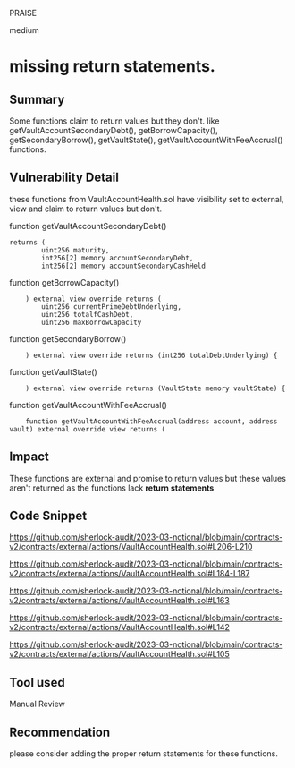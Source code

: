 PRAISE

medium

# missing return statements.

## Summary
Some functions claim to return values but they don't.
like getVaultAccountSecondaryDebt(), getBorrowCapacity(), getSecondaryBorrow(), getVaultState(), getVaultAccountWithFeeAccrual() functions.
## Vulnerability Detail
these functions from VaultAccountHealth.sol have visibility set to external, view and claim to return values but don't.

function getVaultAccountSecondaryDebt()
```solidity
returns (
        uint256 maturity,
        int256[2] memory accountSecondaryDebt,
        int256[2] memory accountSecondaryCashHeld
```
function getBorrowCapacity()
```solidity
    ) external view override returns (
        uint256 currentPrimeDebtUnderlying,
        uint256 totalfCashDebt,
        uint256 maxBorrowCapacity
```
function getSecondaryBorrow()
```solidity
    ) external view override returns (int256 totalDebtUnderlying) {
```
function getVaultState()
```solidity
    ) external view override returns (VaultState memory vaultState) {
```

function getVaultAccountWithFeeAccrual()
```solidity
    function getVaultAccountWithFeeAccrual(address account, address vault) external override view returns (
```
## Impact
These functions are external and promise to return values but these values aren't returned as the functions lack **return statements**
## Code Snippet
https://github.com/sherlock-audit/2023-03-notional/blob/main/contracts-v2/contracts/external/actions/VaultAccountHealth.sol#L206-L210

https://github.com/sherlock-audit/2023-03-notional/blob/main/contracts-v2/contracts/external/actions/VaultAccountHealth.sol#L184-L187

https://github.com/sherlock-audit/2023-03-notional/blob/main/contracts-v2/contracts/external/actions/VaultAccountHealth.sol#L163

https://github.com/sherlock-audit/2023-03-notional/blob/main/contracts-v2/contracts/external/actions/VaultAccountHealth.sol#L142

https://github.com/sherlock-audit/2023-03-notional/blob/main/contracts-v2/contracts/external/actions/VaultAccountHealth.sol#L105
## Tool used

Manual Review

## Recommendation
please consider adding the proper return statements for these functions.